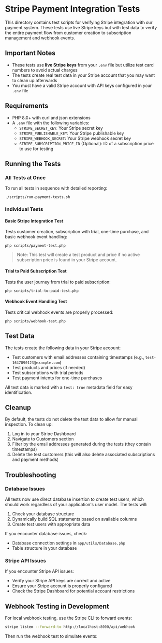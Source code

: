 # Stripe Payment Integration Tests

This directory contains test scripts for verifying Stripe integration with our payment system. These tests use live Stripe keys but with test data to verify the entire payment flow from customer creation to subscription management and webhook events.

## Important Notes

- These tests use **live Stripe keys** from your `.env` file but utilize test card numbers to avoid actual charges
- The tests create real test data in your Stripe account that you may want to clean up afterwards
- You must have a valid Stripe account with API keys configured in your `.env` file

## Requirements

- PHP 8.0+ with curl and json extensions
- A `.env` file with the following variables:
  - `STRIPE_SECRET_KEY`: Your Stripe secret key
  - `STRIPE_PUBLISHABLE_KEY`: Your Stripe publishable key
  - `STRIPE_WEBHOOK_SECRET`: Your Stripe webhook secret key
  - `STRIPE_SUBSCRIPTION_PRICE_ID` (Optional): ID of a subscription price to use for testing

## Running the Tests

### All Tests at Once

To run all tests in sequence with detailed reporting:

```
./scripts/run-payment-tests.sh
```

### Individual Tests

#### Basic Stripe Integration Test

Tests customer creation, subscription with trial, one-time purchase, and basic webhook event handling:

```
php scripts/payment-test.php
```

> Note: This test will create a test product and price if no active subscription price is found in your Stripe account.

#### Trial to Paid Subscription Test

Tests the user journey from trial to paid subscription:

```
php scripts/trial-to-paid-test.php
```

#### Webhook Event Handling Test

Tests critical webhook events are properly processed:

```
php scripts/webhook-test.php
```

## Test Data

The tests create the following data in your Stripe account:

- Test customers with email addresses containing timestamps (e.g., `test-1647890123@example.com`)
- Test products and prices (if needed)
- Test subscriptions with trial periods
- Test payment intents for one-time purchases

All test data is marked with a `test: true` metadata field for easy identification.

## Cleanup

By default, the tests do not delete the test data to allow for manual inspection. To clean up:

1. Log in to your Stripe Dashboard
2. Navigate to Customers section
3. Filter by the email addresses generated during the tests (they contain timestamps)
4. Delete the test customers (this will also delete associated subscriptions and payment methods)

## Troubleshooting

### Database Issues

All tests now use direct database insertion to create test users, which should work regardless of your application's user model. The tests will:

1. Check your database structure
2. Dynamically build SQL statements based on available columns
3. Create test users with appropriate data

If you encounter database issues, check:
- Database connection settings in `app/utils/Database.php`
- Table structure in your database

### Stripe API Issues

If you encounter Stripe API issues:
- Verify your Stripe API keys are correct and active
- Ensure your Stripe account is properly configured
- Check the Stripe Dashboard for potential account restrictions

## Webhook Testing in Development

For local webhook testing, use the Stripe CLI to forward events:

```bash
stripe listen --forward-to http://localhost:8000/api/webhook
```

Then run the webhook test to simulate events: 